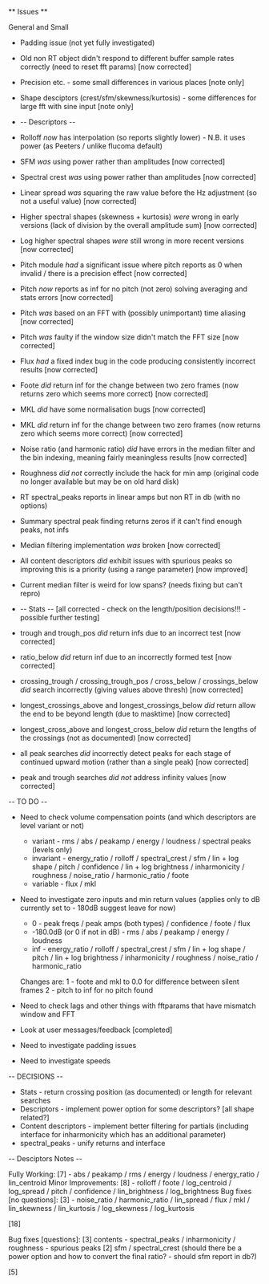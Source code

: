 ** Issues **

General and Small

* Padding issue (not yet fully investigated)
* Old non RT object didn't respond to different buffer sample rates correctly (need to reset fft params) [now corrected]
* Precision etc. - some small differences in various places [note only]
* Shape desciptors (crest/sfm/skewness/kurtosis) - some differences for large fft with sine input [note only]

* -- Descriptors --

* Rolloff *now* has interpolation (so reports slightly lower) - N.B. it uses power (as Peeters / unlike flucoma default)
* SFM *was* using power rather than amplitudes [now corrected]
* Spectral crest *was* using power rather than amplitudes [now corrected]

* Linear spread *was* squaring the raw value before the Hz adjustment (so not a useful value) [now corrected]
* Higher spectral shapes (skewness + kurtosis) *were* wrong in early versions (lack of division by the overall amplitude sum) [now corrected]
* Log higher spectral shapes *were* still wrong in more recent versions [now corrected]

* Pitch module *had* a significant issue where pitch reports as 0 when invalid / there is a precision effect [now corrected]
* Pitch *now* reports as inf for no pitch (not zero) solving averaging and stats errors [now corrected]
* Pitch *was* based on an FFT with (possibly unimportant) time aliasing [now corrected]
* Pitch *was* faulty if the window size didn't match the FFT size [now corrected]

* Flux *had* a fixed index bug in the code producing consistently incorrect results [now corrected]
* Foote *did* return inf for the change between two zero frames (now returns zero which seems more correct) [now corrected]
* MKL *did* have some normalisation bugs [now corrected]
* MKL *did* return inf for the change between two zero frames (now returns zero which seems more correct) [now corrected]

* Noise ratio (and harmonic ratio) *did* have errors in the median filter and the bin indexing, meaning fairly meaningless results [now corrected]

* Roughness *did not* correctly include the hack for min amp (original code no longer available but may be on old hard disk)

* RT spectral_peaks reports in linear amps but non RT in db (with no options)
* Summary spectral peak finding returns zeros if it can't find enough peaks, not infs
* Median filtering implementation *was* broken [now corrected]
* All content descriptors *did* exhibit issues with spurious peaks so improving this is a priority (using a range parameter) [now improved]
* Current median filter is weird for low spans? (needs fixing but can't repro)

*  -- Stats --  [all corrected - check on the length/position decisions!!! - possible further testing]

* trough and trough_pos *did* return infs due to an incorrect test [now corrected]
* ratio_below *did* return inf due to an incorrectly formed test [now corrected]
* crossing_trough / crossing_trough_pos / cross_below / crossings_below *did* search incorrectly (giving values above thresh) [now corrected]
* longest_crossings_above and longest_crossings_below *did* return allow the end to be beyond length (due to masktime) [now corrected]
* longest_cross_above and longest_cross_below *did* return the lengths of the crossings (not as documented) [now corrected]
* all peak searches *did* incorrectly detect peaks for each stage of continued upward motion (rather than a single peak) [now corrected]
* peak and trough searches *did not* address infinity values [now corrected]

-- TO DO --

* Need to check volume compensation points (and which descriptors are level variant or not)
  
  - variant - rms / abs / peakamp / energy / loudness / spectral peaks (levels only)
  - invariant - energy_ratio / rolloff / spectral_crest / sfm / lin + log shape / pitch / confidence / lin + log brightness / inharmonicity / roughness / noise_ratio / harmonic_ratio / foote
  - variable - flux / mkl
  
* Need to investigate zero inputs and min return values (applies only to dB currently set to - 180dB suggest leave for now)
  - 0 - peak freqs / peak amps (both types) / confidence / foote / flux
  - -180.0dB (or 0 if not in dB) - rms / abs / peakamp / energy / loudness
  - inf - energy_ratio / rolloff / spectral_crest / sfm / lin + log shape / pitch  / lin + log brightness / inharmonicity / roughness / noise_ratio / harmonic_ratio

  Changes are:
  1 - foote and mkl to 0.0 for difference between silent frames
  2 - pitch to inf for no pitch found
  
* Need to check lags and other things with fftparams that have mismatch window and FFT

* Look at user messages/feedback [completed] 
  
* Need to investigate padding issues

* Need to investigate speeds

-- DECISIONS --

* Stats - return crossing position (as documented) or length for relevant searches
* Descriptors - implement power option for some descriptors? [all shape related?]
* Content descriptors - implement better filtering for partials (including interface for inharmonicity which has an additional parameter)
* spectral_peaks - unify returns and interface

-- Desciptors Notes --

Fully Working:
[7] - abs / peakamp / rms / energy / loudness / energy_ratio / lin_centroid
Minor Improvements:
[8] - rolloff / foote / log_centroid / log_spread / pitch / confidence / lin_brightness / log_brightness
Bug fixes [no questions]:
[3] - noise_ratio / harmonic_ratio / lin_spread / flux / mkl / lin_skewness / lin_kurtosis / log_skewness / log_kurtosis

[18]

Bug fixes [questions]:
[3] contents - spectral_peaks / inharmonicity / roughness - spurious peaks
[2] sfm / spectral_crest (should there be a power option and how to convert the final ratio? - should sfm report in db?)

[5]
